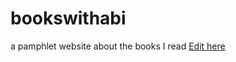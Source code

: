 # bookswithabi
a pamphlet website about the books I read
[Edit here](https://diy-pwa.com/~/gh/abiegbeyemi/bookswithabi)
